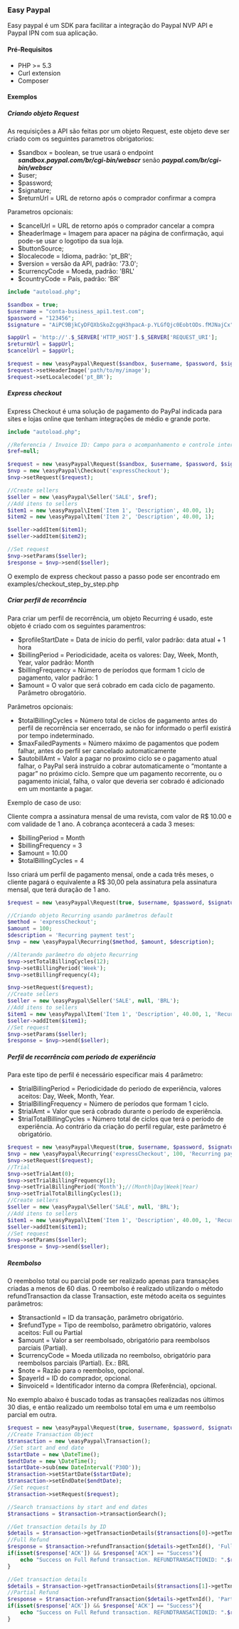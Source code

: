 ### Easy Paypal

Easy paypal é um SDK para facilitar a integração do Paypal NVP API e Paypal IPN com sua aplicação.

#### Pré-Requisitos
* PHP >= 5.3
* Curl extension 
* Composer

#### Exemplos

##### Criando objeto Request

As requisições a API são feitas por um objeto Request, este objeto deve ser criado com os seguintes parametros obrigatorios:

* $sandbox = boolean, se true usará o endpoint <i><b>sandbox.paypal.com/br/cgi-bin/webscr</b></i> senão <i><b>paypal.com/br/cgi-bin/webscr</b></i>
* $user; 
* $password; 
* $signature; 
* $returnUrl = URL de retorno após o comprador confirmar a compra

Parametros opcionais:

* $cancelUrl = URL de retorno após o comprador cancelar a compra
* $headerImage = Imagem para apacer na página de confirmação, aqui pode-se usar o logotipo da sua loja.
* $buttonSource;
* $localecode = Idioma, padrão: 'pt_BR';
* $version = versão da API, padrão: '73.0';
* $currencyCode = Moeda, padrão: 'BRL'
* $countryCode = País, padrão: 'BR'

```php
include "autoload.php";

$sandbox = true;
$username = "conta-business_api1.test.com";
$password = "123456";
$signature = "AiPC9BjkCyDFQXbSkoZcgqH3hpacA-p.YLGfQjc0EobtODs.fMJNajCx";

$appUrl = 'http://'.$_SERVER['HTTP_HOST'].$_SERVER['REQUEST_URI'];
$returnUrl = $appUrl;
$cancelUrl = $appUrl;

$request = new \easyPaypal\Request($sandbox, $username, $password, $signature, $returnUrl, $cancelUrl);
$request->setHeaderImage('path/to/my/image');
$request->setLocalecode('pt_BR');
```

##### Express checkout

Express Checkout é uma solução de pagamento do PayPal indicada para sites e lojas online que tenham integrações de médio e grande porte.

```php
include "autoload.php";

//Referencia / Invoice ID: Campo para o acompanhamento e controle interno do comerciante
$ref=null;

$request = new \easyPaypal\Request($sandbox, $username, $password, $signature, $returnUrl, $cancelUrl, $logoUrl);
$nvp = new \easyPaypal\Checkout('expressCheckout');
$nvp->setRequest($request);

//Create sellers
$seller = new \easyPaypal\Seller('SALE', $ref);
//Add itens to sellers
$item1 = new \easyPaypal\Item('Item 1', 'Description', 40.00, 1);
$item2 = new \easyPaypal\Item('Item 2', 'Description', 40.00, 1);

$seller->addItem($item1);
$seller->addItem($item2);

//Set request
$nvp->setParams($seller);
$response = $nvp->send($seller);
```

O exemplo de express checkout passo a passo pode ser encontrado em examples/checkout_step_by_step.php

##### Criar perfil de recorrência

Para criar um perfil de recorrência, um objeto Recurring é usado, este objeto é criado com os seguintes paramentros:

* $profileStartDate = Data de início do perfil, valor padrão: data atual + 1 hora
* $billingPeriod = Periodicidade, aceita os valores: Day, Week, Month, Year, valor padrão: Month
* $billingFrequency = Número de períodos que formam 1 ciclo de pagamento, valor padrão: 1
* $amount = O valor que será cobrado em cada ciclo de pagamento. Parâmetro obrogatório.

Parâmetros opcionais:

* $totalBillingCycles = Número total de ciclos de pagamento antes do perfil de recorrência ser encerrado, se não for informado o perfil existirá por tempo indeterminado.
* $maxFailedPayments = Número máximo de pagamentos que podem falhar, antes do perfil ser cancelado automaticamente
* $autobillAmt = Valor a pagar no proximo ciclo se o pagamento atual falhar, o PayPal será instruído a cobrar automaticamente o “montante a pagar” no próximo ciclo. Sempre que um pagamento recorrente, ou o pagamento inicial, falha, o valor que deveria ser cobrado é adicionado em um montante a pagar.

Exemplo de caso de uso:

Cliente compra a assinatura mensal de uma revista, com valor de R$ 10.00 e com validade de 1 ano. A cobrança acontecerá a cada 3 meses:

* $billingPeriod = Month
* $billingFrequency = 3
* $amount = 10.00
* $totalBillingCycles = 4

Isso criará um perfil de pagamento mensal, onde a cada três meses, o cliente pagará o equivalente a R$ 30,00 pela assinatura pela assinatura mensal, que terá duração de 1 ano.

```php
$request = new \easyPaypal\Request(true, $username, $password, $signature, $returnUrl, $cancelUrl, $logoUrl);

//Criando objeto Recurring usando parâmetros default
$method = 'expressCheckout';
$amount = 100;
$description = 'Recurring payment test';
$nvp = new \easyPaypal\Recurring($method, $amount, $description);

//Alterando parâmetro do objeto Recurring
$nvp->setTotalBillingCycles(12);
$nvp->setBillingPeriod('Week');
$nvp->setBillingFrequency(4);

$nvp->setRequest($request);
//Create sellers
$seller = new \easyPaypal\Seller('SALE', null, 'BRL');
//Add itens to sellers
$item1 = new \easyPaypal\Item('Item 1', 'Description', 40.00, 1, 'RecurringPayments', 'Recurring payment item');
$seller->addItem($item1);
//Set request
$nvp->setParams($seller);
$response = $nvp->send($seller);
```

##### Perfil de recorrência com periodo de experiência

Para este tipo de perfil é necessário especificar mais 4 parâmetro:

* $trialBillingPeriod = Periodicidade do periodo de experiência, valores aceitos: Day, Week, Month, Year.
* $trialBillingFrequency = Número de períodos que formam 1 ciclo.
* $trialAmt = Valor que será cobrado durante o período de experiência.
* $trialTotalBillingCycles = Número total de ciclos que terá o período de experiência. Ao contrário da criação do perfil regular, este parâmetro é obrigatório.

```php
$request = new \easyPaypal\Request(true, $username, $password, $signature, $returnUrl, $cancelUrl, $logoUrl);
$nvp = new \easyPaypal\Recurring('expressCheckout', 100, 'Recurring payment test');
$nvp->setRequest($request);
//Trial
$nvp->setTrialAmt(0);
$nvp->setTrialBillingFrequency(1);
$nvp->setTrialBillingPeriod('Month');//(Month|Day|Week|Year)
$nvp->setTrialTotalBillingCycles(1);
//Create sellers
$seller = new \easyPaypal\Seller('SALE', null, 'BRL');
//Add itens to sellers
$item1 = new \easyPaypal\Item('Item 1', 'Description', 40.00, 1, 'RecurringPayments', 'Recurring payment item');
$seller->addItem($item1);
//Set request
$nvp->setParams($seller);
$response = $nvp->send($seller);
```

##### Reembolso

O reembolso total ou parcial pode ser realizado apenas para transações criadas a menos de 60 dias. O reembolso é realizado utilizando o método refundTransaction da classe Transaction, este método aceita os seguintes parâmetros:

* $transactionId = ID da transação, parâmetro obrigatório.
* $refundType = Tipo de reembolso, parâmetro obrigatório, valores aceitos: Full ou Partial
* $amount = Valor a ser reembolsado, obrigatório para reembolsos parciais (Partial).
* $currencyCode = Moeda utilizada no reembolso, obrigatório para reembolsos parciais (Partial). Ex.: BRL
* $note = Razão para o reembolso, opcional.
* $payerId = ID do comprador, opcional.
* $invoiceId = Identificador interno da compra (Referência), opcional.

No exemplo abaixo é buscado todas as transações realizadas nos últimos 30 dias, e então realizado um reembolso total em uma e um reembolso parcial em outra.

```php
$request = new \easyPaypal\Request(true, $username, $password, $signature, $returnUrl, $cancelUrl, $logoUrl);
//Create Transaction Object
$transaction = new \easyPaypal\Transaction();
//Set start and end date
$startDate = new \DateTime();
$endtDate = new \DateTime();
$startDate->sub(new DateInterval('P30D'));
$transaction->setStartDate($startDate);
$transaction->setEndDate($endtDate);
//Set request
$transaction->setRequest($request);

//Search transactions by start and end dates
$transactions = $transaction->transactionSearch();

//Get transaction details by ID
$details = $transaction->getTransactionDetails($transactions[0]->getTxnId());
//Full Refund
$response = $transaction->refundTransaction($details->getTxnId(), 'Full');
if(isset($response['ACK']) && $response['ACK'] == "Success"){
    echo "Success on Full Refund transaction. REFUNDTRANSACTIONID: ".$response['REFUNDTRANSACTIONID']."<br/><br/>";
}

//Get transaction details
$details = $transaction->getTransactionDetails($transactions[1]->getTxnId());
//Partial Refund
$response = $transaction->refundTransaction($details->getTxnId(), 'Partial', 1, $details->getCurrencyCode(), "Partial Refund test", $details->getCustomer()->getPaypalId());
if(isset($response['ACK']) && $response['ACK'] == "Success"){
    echo "Success on Full Refund transaction. REFUNDTRANSACTIONID: ".$response['REFUNDTRANSACTIONID']."<br/><br/>";
}
```


